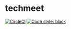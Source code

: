 # techmeet

[![CircleCI](https://circleci.com/gh/keeners/techmeet/tree/master.svg?style=svg)](https://circleci.com/gh/keeners/techmeet/tree/master)
[![Code style: black](https://img.shields.io/badge/code%20style-black-000000.svg)](https://github.com/ambv/black)
